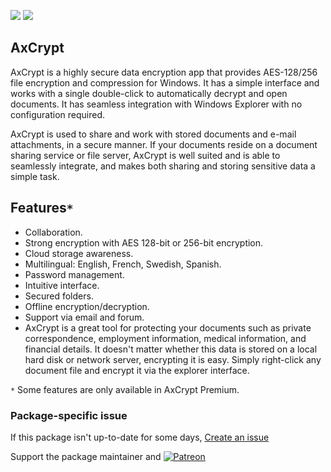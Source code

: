 [![](https://img.shields.io/chocolatey/v/axcrypt?color=green&label=axcrypt)](https://chocolatey.org/packages/axcrypt) [![](https://img.shields.io/chocolatey/dt/axcrypt)](https://chocolatey.org/packages/axcrypt)

## AxCrypt
AxCrypt is a highly secure data encryption app that provides AES-128/256 file encryption and compression for Windows. It has a simple interface and works with a single double-click to automatically decrypt and open documents. It has seamless integration with Windows Explorer with no configuration required.

AxCrypt is used to share and work with stored documents and e-mail attachments, in a secure manner. If your documents reside on a document sharing service or file server, AxCrypt is well suited and is able to seamlessly integrate, and makes both sharing and storing sensitive data a simple task.

## Features`*`

- Collaboration.
- Strong encryption with AES 128-bit or 256-bit encryption.
- Cloud storage awareness.
- Multilingual: English, French, Swedish, Spanish.
- Password management.
- Intuitive interface.
- Secured folders.
- Offline encryption/decryption.
- Support via email and forum.
- AxCrypt is a great tool for protecting your documents such as private correspondence, employment information, medical information, and financial details. It doesn't matter whether this data is stored on a local hard disk or network server, encrypting it is easy. Simply right-click any document file and encrypt it via the explorer interface.

`*` Some features are only available in AxCrypt Premium.

### Package-specific issue
If this package isn't up-to-date for some days, [Create an issue](https://github.com/tunisiano187/Chocolatey-packages/issues/new/choose)

Support the package maintainer and [![Patreon](https://cdn.jsdelivr.net/gh/tunisiano187/Chocolatey-packages@d15c4e19c709e7148588d4523ffc6dd3cd3c7e5e/icons/patreon.png)](https://www.patreon.com/bePatron?u=39585820)
